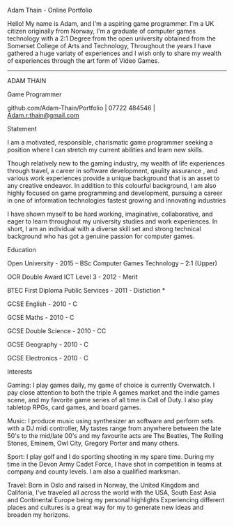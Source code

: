 Adam Thain - Online Portfolio

Hello! My name is Adam, and I'm a aspiring game programmer. I'm a UK citizen originally from Norway, I'm a graduate of computer games technology with a 2:1 Degree from the open university obtained from the Somerset College of Arts and Technology, Throughout the years I have gathered a huge variaty of experiences and I wish only to share my wealth of experiences through the art form of Video Games.

----------------------------------------------------------------------------------------------------------------------------------------
ADAM THAIN

Game Programmer

github.com/Adam-Thain/Portfolio | 07722 484546 | Adam.r.thain@gmail.com

Statement

I am a motivated, responsible, charismatic game programmer seeking a position where I can stretch my current abilities and learn new skills.

Though relatively new to the gaming industry, my wealth of life experiences through travel, a career in software development, qaulity assurance , and various work experiences provide a unique background that is an asset to any creative endeavor. In addition to this colourful background, I am also highly focused on game programming and development, pursuing a career in one of information technologies fastest growing and innovating industries

I have shown myself to be hard working, imaginative, collaborative, and eager to learn throughout my university studies and work experiences. In short, I am an individual with a diverse skill set and strong technical background who has got a genuine passion for computer games.

Education 

Open University - 2015 – BSc Computer Games Technology – 2:1 (Upper)

OCR Double Award ICT Level 3 - 2012 - Merit

BTEC First Diploma Public Services - 2011 - Distiction *

GCSE English - 2010 - C

GCSE Maths - 2010 - C

GCSE Double Science - 2010 - CC

GCSE Geography - 2010 - C

GCSE Electronics - 2010 - C

Interests 

Gaming: I play games daily, my game of choice is currently Overwatch. I pay close attention to both the triple A games market and the indie games scene, and my favorite game series of all time is Call of Duty. I also play tabletop RPGs, card games, and board games.

Music: I produce music using synthesizer an software and perform sets with a DJ midi controller, My tastes range from anywhere between the late 50's to the mid/late 00's and my favourite acts are The Beatles, The Rolling Stones, Eminem, Owl City, Gregory Porter and many others.

Sport: I play golf and I do sporting shooting in my spare time. During my time in the Devon Army Cadet Force, I have shot in competition in teams at company and county levels. I am also a qualified marksman.

Travel: Born in Oslo and raised in Norway, the United Kingdom and Califonia, I've traveled all across the world with the USA, South East Asia and Continental Europe being my personal highlights Experiencing different places and cultures is a great way for my to generate new ideas and broaden my horizons.
